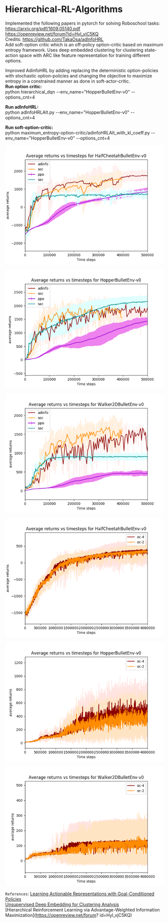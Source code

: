 # Hierarchical-RL-Algorithms

Implemented the following papers in pytorch for solving Roboschool tasks: \
https://arxiv.org/pdf/1609.05140.pdf \
https://openreview.net/forum?id=Hyl_vjC5KQ \
Credits: https://github.com/TakaOsa/adInfoHRL \
Add soft-option critic which is an off-policy option-critic based on maximum entropy framework. Uses deep embedded clustering for clustering state-action space with ARC like feature representation for training different options. 



Improved AdinfoHRL by adding replacing the deterministic option-policies with stochastic option-policies and changing the objective to maximize entropy in a constrained manner as done in soft-actor-critic. \
**Run option critic:**  \
python hierarchical_dqn --env_name="HopperBulletEnv-v0" --options_cnt=4 

**Run adInfoHRL:** \
python adInfoHRLAlt.py --env_name="HopperBulletEnv-v0" --options_cnt=4 

**Run soft-option-critic:** \
python maximum_entropy-option-critic/adinfoHRLAlt_with_kl_coeff.py --env_name="HopperBulletEnv-v0" --options_cnt=4 

![alt text](https://github.com/elitalobo/Hierarchical-RL-Algorithms/blob/master/maximum_entropy-option-critic/HalfCheetahBulletEnv-v0.png)

![alt text](https://github.com/elitalobo/Hierarchical-RL-Algorithms/blob/master/maximum_entropy-option-critic/HopperBulletEnv-v0.png)

![alt text](https://github.com/elitalobo/Hierarchical-RL-Algorithms/blob/master/maximum_entropy-option-critic/Walker2DBulletEnv-v0.png)

![alt text](https://github.com/elitalobo/Hierarchical-RL-Algorithms/blob/master/maximum_entropy-option-critic/oc-HalfCheetahBulletEnv-v0.png)

![alt text](https://github.com/elitalobo/Hierarchical-RL-Algorithms/blob/master/maximum_entropy-option-critic/oc-HopperBulletEnv-v0.png)

![alt text](https://github.com/elitalobo/Hierarchical-RL-Algorithms/blob/master/maximum_entropy-option-critic/oc-Walker2DBulletEnv-v0.png)


 `References`:
 [Learning Actionable Representations with Goal-Conditioned Policies](https://arxiv.org/pdf/1811.07819.pdf) \
 [Unsupervised Deep Embedding for Clustering Analysis](https://arxiv.org/pdf/1511.06335.pdf) \
 [Hierarchical Reinforcement Learning via Advantage-Weighted Information Maximization](https://openreview.net/forum? id=Hyl\_vjC5KQ) 
 

